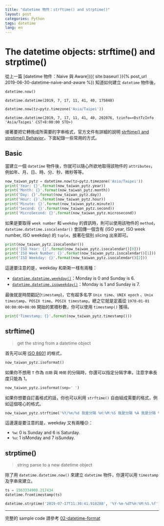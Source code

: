 ```yaml
---
title: "datetime 物件：strftime() and strptime()"
layout: post
categories: Python
tags: datetime
lang: en
---
```


The datetime objects: strftime() and strptime()
===

從上一篇 [datetime 物件：Naive 與 Aware]({{ site.baseurl }}{% post_url 2019-06-30-datetime-naive-and-aware %}) 知道如何建立 `datetime` 物件後。

```python
datetime.now()
```
```output
datetime.datetime(2019, 7, 17, 11, 41, 40, 175848)
```

```python
datetime.now(tz=pytz.timezone('Asia/Taipei'))
```
```output
datetime.datetime(2019, 7, 17, 11, 41, 40, 202076, tzinfo=<DstTzInfo 'Asia/Taipei' CST+8:00:00 STD>)
```

接著要把它轉換成所需要的字串格式，官方文件有詳細的說明 [strftime() and strptime() Behavior](https://docs.python.org/3.6/library/datetime.html#strftime-strptime-behavior)，下面紀錄一些常用的方式。

## Basic
當建立一個 `datetime` 物件後，你就可以隨心所欲地取得該物件的 `attributes`，例如年、月、日、時、分、秒、微秒等等。
```python
now_taiwan_pytz = datetime.now(tz=pytz.timezone('Asia/Taipei'))
print('Year: {}'.format(now_taiwan_pytz.year))
print('Month: {}'.format(now_taiwan_pytz.month))
print('Day: {}'.format(now_taiwan_pytz.day))
print('Hour: {}'.format(now_taiwan_pytz.hour))
print('Minute: {}'.format(now_taiwan_pytz.minute))
print('Second: {}'.format(now_taiwan_pytz.second))
print('MicroSecond: {}'.format(now_taiwan_pytz.microsecond))
```

如果是要取得 `week number` 和 `weekday` 的資訊時，則可以使用該物件的 `method`，`datetime.datetime.isocalendar()` 會回傳一個含有 (ISO year, ISO week number, ISO weekday) 的 `tuple`，接著在個別 slicing 出來即可。
```python
print(now_taiwan_pytz.isocalendar())
print('ISO Year: {}'.format(now_taiwan_pytz.isocalendar()[0]))
print('ISO Week Number: {}'.format(now_taiwan_pytz.isocalendar()[1]))
print('ISO Weekday: {}'.format(now_taiwan_pytz.isocalendar()[2]))
```

這邊要注意的是，weekday 和斯斯一樣有兩種：
- [`datetime.datetime.weekday()`](https://docs.python.org/3/library/datetime.html#datetime.datetime.weekday)：Monday is 0 and Sunday is 6.
- [`datetime.datetime.isoweekday()`](https://docs.python.org/3/library/datetime.html#datetime.datetime.isoweekday)：Monday is 1 and Sunday is 7.

最後就是時間戳記(`timestamp`)，它有超多名字 `Unix time`、`UNIX epoch` 、`Unix timestamp`、`POSIX time`、`POSIX timestamp`，總之它就是定義從 `1970-01-01 00:00:00+00:00` 開始的累積秒數，你可以使用 `timestamp()` 獲得。

```python
print('Timestamp: {}'.format(now_taiwan_pytz.timestamp()))
```

## strftime()
> get the string from a datetime object

首先可以用 [ISO 8601](https://en.wikipedia.org/wiki/ISO_8601) 的格式，
```python
now_taiwan_pytz.isoformat()
```

如果你不想用 `T` 作為 `日期` 與 `時間` 的分隔時，你還可以指定分隔字串，注意字串長度只能為 1。
```python
now_taiwan_pytz.isoformat(sep=' ')
```

如果你想要自訂義格式的話，你也可以利用 `strftime()` 自由組成需要的格式，例如這個噁心的格式。
```python
now_taiwan_pytz.strftime('%Y/%m/%d 我是分隔 %H:%M:%S 我是分隔 %A 我是分隔 %z')
```

這邊還是要注意的是，weekday 又有兩種:confused:：
- `%w`: 0 is Sunday and 6 is Saturday.
- `%u`: 1 isMonday and 7 isSunday.

## strptime()
> string parse to a new datetime object

除了用 `datetime.datetime.now()` 來建立 `datetime` 物件，你還可以用 `timestamp` 及字串來建立。
```python
ts = 1563334900.217434
datetime.fromtimestamp(ts)

datetime.strptime('2019-07-17T11:30:41.918288', '%Y-%m-%dT%H:%M:%S.%f')
```

---
完整的 sample code 請參考 [02-datetime-format](https://github.com/orcahmlee/lab-technical-code/blob/master/Python/datetime/02-datetime-format.ipynb)
